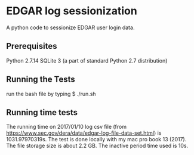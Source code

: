 # EDGAR log sessionization

A python code to sessionize EDGAR user login data.

## Prerequisites

Python 2.7.14
SQLite 3 (a part of standard Python 2.7 distribution)

## Running the Tests

run the bash file by typing $ ./run.sh

## Running time tests
The running time on 2017/01/10 log csv file (from https://www.sec.gov/dera/data/edgar-log-file-data-set.html) is 1031.97970319s. The test is done locally with my mac pro book 13 (2017). The file storage size is about 2.2 GB. The inactive period time used is 10s.
